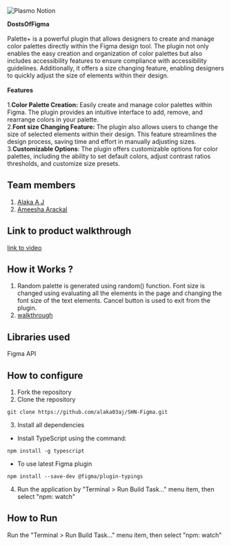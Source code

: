 ![Plasmo Notion](https://github.com/TH-Activities/saturday-hack-night-template/assets/64391274/85d3fbb8-aed6-4751-b051-4539df392f1a)

**DostsOfFigma**
<br>
<br>
Palette+ is a powerful plugin that allows designers to create and manage color palettes directly within the Figma design tool. The plugin not only enables the easy creation and organization of color palettes but also includes accessibility features to ensure compliance with accessibility guidelines. Additionally, it offers a size changing feature, enabling designers to quickly adjust the size of elements within their design.
<br>
<br>
**Features**
<br>
<br>
1.**Color Palette Creation:** Easily create and manage color palettes within Figma. The plugin provides an intuitive interface to add, remove, and rearrange colors in your palette.
<br>
2.**Font size Changing Feature:** The plugin also allows users to change the size of selected elements within their design. This feature streamlines the design process, saving time and effort in manually adjusting sizes.
<br>
3.**Customizable Options**: The plugin offers customizable options for color palettes, including the ability to set default colors, adjust contrast ratios thresholds, and customize size presets.

## Team members
1. [Alaka A J](https://github.com/alaka03aj)
2. [Ameesha Arackal](https://github.com/AMEESHAARACKAL)
## Link to product walkthrough
[link to video](https://clipchamp.com/watch/y7u5GQfuq5H)
## How it Works ?
1. Random palette is generated using random() function. Font size is changed using evaluating all the elements in the page and changing the font size of the text elements. Cancel button is used to exit from the plugin.
2. [walkthrough](https://clipchamp.com/watch/y7u5GQfuq5H)
## Libraries used
Figma API
## How to configure
1. Fork the repository
2. Clone the repository
```
git clone https://github.com/alaka03aj/SHN-Figma.git
```
3. Install all dependencies
- Install TypeScript using the command:
``` 
npm install -g typescript
```
- To use latest Figma plugin
```
npm install --save-dev @figma/plugin-typings
```
4. Run the application by "Terminal > Run Build Task..." menu item, then select "npm: watch"
## How to Run
Run the "Terminal > Run Build Task..." menu item, then select "npm: watch"
